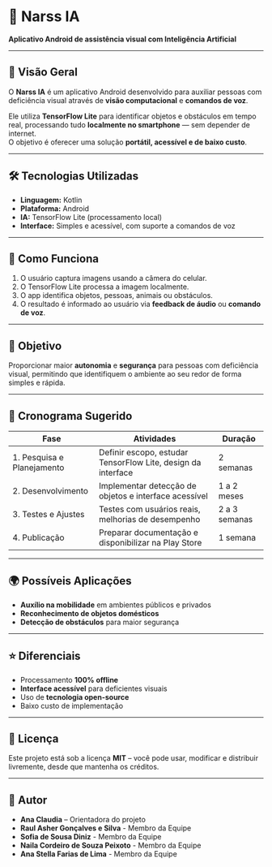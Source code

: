 # 🤖 Narss IA
**Aplicativo Android de assistência visual com Inteligência Artificial**  

---

## 📌 Visão Geral
O **Narss IA** é um aplicativo Android desenvolvido para auxiliar pessoas com deficiência visual através de **visão computacional** e **comandos de voz**.  

Ele utiliza **TensorFlow Lite** para identificar objetos e obstáculos em tempo real, processando tudo **localmente no smartphone** — sem depender de internet.  
O objetivo é oferecer uma solução **portátil, acessível e de baixo custo**.

---

## 🛠 Tecnologias Utilizadas
- **Linguagem:** Kotlin  
- **Plataforma:** Android  
- **IA:** TensorFlow Lite (processamento local)  
- **Interface:** Simples e acessível, com suporte a comandos de voz  

---

## 🔄 Como Funciona
1. O usuário captura imagens usando a câmera do celular.  
2. O TensorFlow Lite processa a imagem localmente.  
3. O app identifica objetos, pessoas, animais ou obstáculos.  
4. O resultado é informado ao usuário via **feedback de áudio** ou **comando de voz**.  

---

## 🎯 Objetivo
Proporcionar maior **autonomia** e **segurança** para pessoas com deficiência visual, permitindo que identifiquem o ambiente ao seu redor de forma simples e rápida.

---

## 📅 Cronograma Sugerido
| Fase | Atividades | Duração |
|------|------------|---------|
| 1. Pesquisa e Planejamento | Definir escopo, estudar TensorFlow Lite, design da interface | 2 semanas |
| 2. Desenvolvimento | Implementar detecção de objetos e interface acessível | 1 a 2 meses |
| 3. Testes e Ajustes | Testes com usuários reais, melhorias de desempenho | 2 a 3 semanas |
| 4. Publicação | Preparar documentação e disponibilizar na Play Store | 1 semana |

---

## 🌍 Possíveis Aplicações
- **Auxílio na mobilidade** em ambientes públicos e privados  
- **Reconhecimento de objetos domésticos**  
- **Detecção de obstáculos** para maior segurança  

---

## ⭐ Diferenciais
- Processamento **100% offline**  
- **Interface acessível** para deficientes visuais  
- Uso de **tecnologia open-source**  
- Baixo custo de implementação

---

## 📜 Licença
Este projeto está sob a licença **MIT** – você pode usar, modificar e distribuir livremente, desde que mantenha os créditos.

---

## 👥 Autor
- **Ana Claudia** – Orientadora do projeto
- **Raul Asher Gonçalves e Silva** - Membro da Equipe
- **Sofia de Sousa Diniz** - Membro da Equipe
- **Naila Cordeiro de Souza Peixoto** - Membro da Equipe
- **Ana Stella Farias de Lima** - Membro da Equipe
